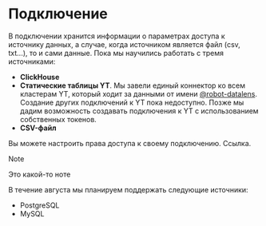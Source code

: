 # Подключение

В подключении хранится информации о параметрах доступа к источнику данных, а случае, когда источником является файл (csv, txt...), то и сами данные. Пока мы научились работать с тремя источниками:

- **ClickHouse**
- **Статические таблицы YT**. Мы завели единый коннектор ко всем кластерам YT, который ходит за данными от имени [@robot-datalens](https://staff.yandex-team.ru/robot-datalens). Создание других подключений к YT пока недоступно. Позже мы дадим возможность создавать подключения к YT с использованием собственных токенов.
- **CSV-файл**


Вы можете настроить права доступа к своему подключению. Ссылка.

> [!NOTE]
> Это какой-то ноте

В течение августа мы планируем поддержать следующие источники:

- PostgreSQL
- MySQL


